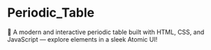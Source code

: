# Periodic_Table
🎯 A modern and interactive periodic table built with HTML, CSS, and JavaScript — explore elements in a sleek Atomic UI!
